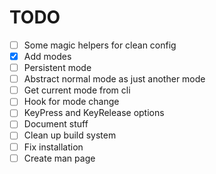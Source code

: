 # TODO
  - [ ] Some magic helpers for clean config
  - [X] Add modes
  - [ ] Persistent mode
  - [ ] Abstract normal mode as just another mode
  - [ ] Get current mode from cli
  - [ ] Hook for mode change
  - [ ] KeyPress and KeyRelease options
  - [ ] Document stuff
  - [ ] Clean up build system
  - [ ] Fix installation
  - [ ] Create man page
